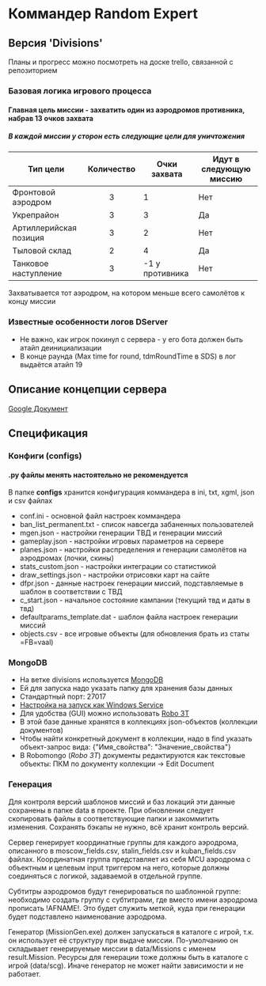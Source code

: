 # Коммандер Random Expert

## Версия 'Divisions'

Планы и прогресс можно посмотреть на доске trello, связанной с репозиторием

### Базовая логика игрового процесса

#### Главная цель миссии - захватить один из аэродромов противника, набрав 13 очков захвата

##### В каждой миссии у сторон есть следующие цели для уничтожения

|Тип цели|Количество|Очки захвата|Идут в следующую миссию|
| --- | :---: | --- | --- |
|Фронтовой аэродром| 3 | 1 | Нет |
|Укрепрайон| 3 | 3 | Да |
|Артиллерийская позиция| 3 | 2 | Нет |
|Тыловой склад| 2 | 4 | Да |
|Танковое наступление| 3 | -1 у противника | Нет |

Захватывается тот аэродром, на котором меньше всего самолётов к концу миссии

### Известные особенности логов DServer

* Не важно, как игрок покинул с сервера - у его бота должен быть атайп деинициализации
* В конце раунда (Max time for round, tdmRoundTime в SDS) в лог выдаётся атайп 19

## Описание концепции сервера

[Google Документ](https://docs.google.com/document/d/19wJ2J6eMQ3f0qdcpgRliBeUqO_iSqaKN_KV1izEkhKU/edit#)

## Спецификация

### Конфиги (configs)

#### .py файлы менять настоятельно не рекомендуется

В папке **configs** хранится конфигурация коммандера в ini, txt, xgml, json и csv файлах

* conf.ini - основной файл настроек коммандера
* ban_list_permanent.txt - список навсегда забаненных пользователей
* mgen.json - настройки генерации ТВД и генерации миссий
* gameplay.json - настройки игровых параметров на сервере
* planes.json - настройки распределения и генерации самолётов на аэродромах (лочки, скины)
* stats_custom.json - настройки интеграции со статистикой
* draw_settings.json - настройки отрисовки карт на сайте
* dfpr.json - данные настроек генерации миссий, подставляемые в шаблон в соответствии с ТВД
* c_start.json - начальное состояние кампании (текущий твд и даты в твд)
* defaultparams_template.dat - шаблон файла настроек генерации миссий
* objects.csv - все игровые объекты (для обновления брать из статы =FB=vaal)

### MongoDB

* На ветке divisions используется [MongoDB](https://www.mongodb.com/download-center?jmp=nav#community)
* Ей для запуска надо указать папку для хранения базы данных
* Стандартный порт: 27017
* [Настройка на запуск как Windows Service](https://stackoverflow.com/questions/2438055/how-to-run-mongodb-as-windows-service)
* Для удобства (GUI) можно использовать [Robo 3T](https://robomongo.org)
* В этой базе данные хранятся в коллекциях json-объектов (коллекции документов)
* Чтобы найти конкретный документ в коллекции, надо в find указать объект-запрос вида: {"Имя_свойства": "Значение_свойства"}
* В Robomongo (*Robo 3T*) документы редактируются как текстовые объекты: ПКМ по документу коллекции -> Edit Document

### Генерация

Для контроля версий шаблонов миссий и баз локаций эти данные сохранены в папке data в проекте. При обновлении следует скопировать файлы в соответствующие папки и закоммитить изменения. Сохранять бэкапы не нужно, всё хранит контроль версий.

Сервер генерирует координатные группы для каждого аэродрома, описанного в moscow_fields.csv, stalin_fields.csv и kuban_fields.csv файлах. Координатная группа представляет из себя MCU аэродрома с объектным и целевым input триггером на него, которые должны соединяться с логикой, задаваемой в отдельной группе.

Субтитры аэродромов будут генерироваться по шаблонной группе: необходимо создать группу с субтитрами, где вместо имени аэродрома прописать !AFNAME!. Это будет служить меткой, куда при генерации будет подставлено наименование аэродрома.

Генератор (MissionGen.exe) должен запускаться в каталоге с игрой, т.к. он использует её структуру при выдаче миссии. По-умолчанию он складывает генерируемые миссии в data/Missions с именем result.Mission.
Ресурсы для генерации тоже должны быть в каталоге с игрой (data/scg). Иначе генератор не может найти зависимости и не работает.